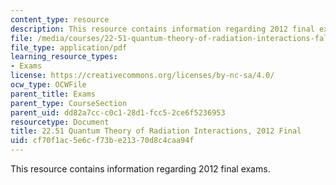 ```yaml
---
content_type: resource
description: This resource contains information regarding 2012 final exams.
file: /media/courses/22-51-quantum-theory-of-radiation-interactions-fall-2012/cf70f1ac5e6cf73be21370d8c4caa94f_MIT22_51F12_final_2012.pdf
file_type: application/pdf
learning_resource_types:
- Exams
license: https://creativecommons.org/licenses/by-nc-sa/4.0/
ocw_type: OCWFile
parent_title: Exams
parent_type: CourseSection
parent_uid: dd82a7cc-c0c1-28d1-fcc5-2ce6f5236953
resourcetype: Document
title: 22.51 Quantum Theory of Radiation Interactions, 2012 Final
uid: cf70f1ac-5e6c-f73b-e213-70d8c4caa94f
---
```

This resource contains information regarding 2012 final exams.